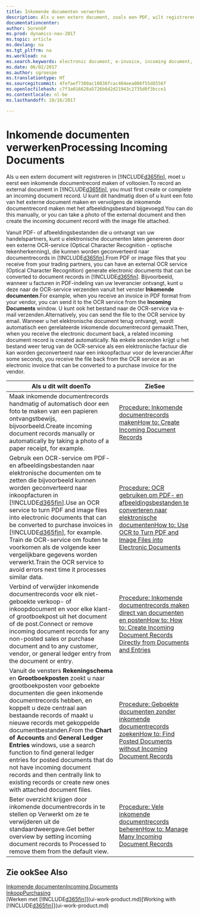 ```yaml
---
title: Inkomende documenten verwerken
description: Als u een extern document, zoals een PDF, wilt registreren in Dynamics NAV, moet u eerst een inkomende documentrecord maken of voltooien.
documentationcenter: 
author: SorenGP
ms.prod: dynamics-nav-2017
ms.topic: article
ms.devlang: na
ms.tgt_pltfrm: na
ms.workload: na
ms.search.keywords: electronic document, e-invoice, incoming document, OCR, ecommerce, document exchange, import invoice
ms.date: 06/02/2017
ms.author: sgroespe
ms.translationtype: HT
ms.sourcegitcommit: 4fefaef7380ac10836fcac404eea006f55d8556f
ms.openlocfilehash: c7f3a016628a5726b6d2d21943c2735d0f3bcce1
ms.contentlocale: nl-be
ms.lasthandoff: 10/16/2017

---
```

# <a name="processing-incoming-documents"></a><span data-ttu-id="a7886-103">Inkomende documenten verwerken</span><span class="sxs-lookup"><span data-stu-id="a7886-103">Processing Incoming Documents</span></span>
<span data-ttu-id="a7886-104">Als u een extern document wilt registreren in [!INCLUDE[d365fin](includes/d365fin_md.md)], moet u eerst een inkomende documentrecord maken of voltooien.</span><span class="sxs-lookup"><span data-stu-id="a7886-104">To record an external document in [!INCLUDE[d365fin](includes/d365fin_md.md)], you must first create or complete an incoming document record.</span></span> <span data-ttu-id="a7886-105">U kunt dit handmatig doen of u kunt een foto van het externe document maken en vervolgens de inkomende documentrecord maken met het afbeeldingsbestand bijgevoegd.</span><span class="sxs-lookup"><span data-stu-id="a7886-105">You can do this manually, or you can take a photo of the external document and then create the incoming document record with the image file attached.</span></span>

<span data-ttu-id="a7886-106">Vanuit PDF- of afbeeldingsbestanden die u ontvangt van uw handelspartners, kunt u elektronische documenten laten genereren door een externe OCR-service (Optical Character Recognition - optische tekenherkenning), die kunnen worden geconverteerd naar documentrecords in [!INCLUDE[d365fin](includes/d365fin_md.md)].</span><span class="sxs-lookup"><span data-stu-id="a7886-106">From PDF or image files that you receive from your trading partners, you can have an external OCR service (Optical Character Recognition) generate electronic documents that can be converted to document records in [!INCLUDE[d365fin](includes/d365fin_md.md)].</span></span> <span data-ttu-id="a7886-107">Bijvoorbeeld, wanneer u facturen in PDF-indeling van uw leverancier ontvangt, kunt u deze naar de OCR-service verzenden vanuit het venster **Inkomende documenten**.</span><span class="sxs-lookup"><span data-stu-id="a7886-107">For example, when you receive an invoice in PDF format from your vendor, you can send it to the OCR service from the **Incoming Documents** window.</span></span> <span data-ttu-id="a7886-108">U kunt ook het bestand naar de OCR-service via e-mail verzenden.</span><span class="sxs-lookup"><span data-stu-id="a7886-108">Alternatively, you can send the file to the OCR service by email.</span></span> <span data-ttu-id="a7886-109">Wanneer u het elektronische document terug ontvangt, wordt automatisch een gerelateerde inkomende documentrecord gemaakt.</span><span class="sxs-lookup"><span data-stu-id="a7886-109">Then, when you receive the electronic document back, a related incoming document record is created automatically.</span></span> <span data-ttu-id="a7886-110">Na enkele seconden krijgt u het bestand weer terug van de OCR-service als een elektronische factuur die kan worden geconverteerd naar een inkoopfactuur voor de leverancier.</span><span class="sxs-lookup"><span data-stu-id="a7886-110">After some seconds, you receive the file back from the OCR service as an electronic invoice that can be converted to a purchase invoice for the vendor.</span></span>

| <span data-ttu-id="a7886-111">Als u dit wilt doen</span><span class="sxs-lookup"><span data-stu-id="a7886-111">To</span></span> | <span data-ttu-id="a7886-112">Zie</span><span class="sxs-lookup"><span data-stu-id="a7886-112">See</span></span> |
| --- | --- |
| <span data-ttu-id="a7886-113">Maak inkomende documentrecords handmatig of automatisch door een foto te maken van een papieren ontvangstbewijs, bijvoorbeeld.</span><span class="sxs-lookup"><span data-stu-id="a7886-113">Create incoming document records manually or automatically by taking a photo of a paper receipt, for example.</span></span> |[<span data-ttu-id="a7886-114">Procedure: Inkomende documentrecords maken</span><span class="sxs-lookup"><span data-stu-id="a7886-114">How to: Create Incoming Document Records</span></span>](across-how-create-income-document-records.md) |
| <span data-ttu-id="a7886-115">Gebruik een OCR-service om PDF- en afbeeldingsbestanden naar elektronische documenten om te zetten die bijvoorbeeld kunnen worden geconverteerd naar inkoopfacturen in [!INCLUDE[d365fin](includes/d365fin_md.md)].</span><span class="sxs-lookup"><span data-stu-id="a7886-115">Use an OCR service to turn PDF and image files into electronic documents that can be converted to purchase invoices in [!INCLUDE[d365fin](includes/d365fin_md.md)], for example.</span></span> <span data-ttu-id="a7886-116">Train de OCR-service om fouten te voorkomen als de volgende keer vergelijkbare gegevens worden verwerkt.</span><span class="sxs-lookup"><span data-stu-id="a7886-116">Train the OCR service to avoid errors next time it processes similar data.</span></span> |[<span data-ttu-id="a7886-117">Procedure: OCR gebruiken om PDF- en afbeeldingsbestanden te converteren naar elektronische documenten</span><span class="sxs-lookup"><span data-stu-id="a7886-117">How to: Use OCR to Turn PDF and Image Files into Electronic Documents</span></span>](across-how-use-ocr-pdf-images-files.md) |
| <span data-ttu-id="a7886-118">Verbind of verwijder inkomende documentrecords voor elk niet-geboekte verkoop- of inkoopdocument en voor elke klant- of grootboekpost uit het document of de post.</span><span class="sxs-lookup"><span data-stu-id="a7886-118">Connect or remove incoming document records for any non-posted sales or purchase document and to any customer, vendor, or general ledger entry from the document or entry.</span></span> |[<span data-ttu-id="a7886-119">Procedure: Inkomende documentrecords maken direct van documenten en posten</span><span class="sxs-lookup"><span data-stu-id="a7886-119">How to: How to: Create Incoming Document Records Directly from Documents and Entries</span></span>](across-how-connect-disconnect-income-document-records.md) |
| <span data-ttu-id="a7886-120">Vanuit de vensters **Rekeningschema** en **Grootboekposten** zoekt u naar grootboekposten voor geboekte documenten die geen inkomende documentrecords hebben, en koppelt u deze centraal aan bestaande records of maakt u nieuwe records met gekoppelde documentbestanden.</span><span class="sxs-lookup"><span data-stu-id="a7886-120">From the **Chart of Accounts** and **General Ledger Entries** windows, use a search function to find general ledger entries for posted documents that do not have incoming document records and then centrally link to existing records or create new ones with attached document files.</span></span> |[<span data-ttu-id="a7886-121">Procedure: Geboekte documenten zonder inkomende documentrecords zoeken</span><span class="sxs-lookup"><span data-stu-id="a7886-121">How to: Find Posted Documents without Incoming Document Records</span></span>](across-how-find-posted-documents-without-income-document-records.md) |
| <span data-ttu-id="a7886-122">Beter overzicht krijgen door inkomende documentrecords in te stellen op Verwerkt om ze te verwijderen uit de standaardweergave.</span><span class="sxs-lookup"><span data-stu-id="a7886-122">Get better overview by setting incoming document records to Processed to remove them from the default view.</span></span> |[<span data-ttu-id="a7886-123">Procedure: Vele inkomende documentrecords beheren</span><span class="sxs-lookup"><span data-stu-id="a7886-123">How to: Manage Many Incoming Document Records</span></span>](across-how-manage-many-income-document-records.md) |

## <a name="see-also"></a><span data-ttu-id="a7886-124">Zie ook</span><span class="sxs-lookup"><span data-stu-id="a7886-124">See Also</span></span>
[<span data-ttu-id="a7886-125">Inkomende documenten</span><span class="sxs-lookup"><span data-stu-id="a7886-125">Incoming Documents</span></span>](across-income-documents.md)  
[<span data-ttu-id="a7886-126">Inkoop</span><span class="sxs-lookup"><span data-stu-id="a7886-126">Purchasing</span></span>](purchasing-manage-purchasing.md)  
<span data-ttu-id="a7886-127">[Werken met [!INCLUDE[d365fin](includes/d365fin_md.md)]](ui-work-product.md)</span><span class="sxs-lookup"><span data-stu-id="a7886-127">[Working with [!INCLUDE[d365fin](includes/d365fin_md.md)]](ui-work-product.md)</span></span>

